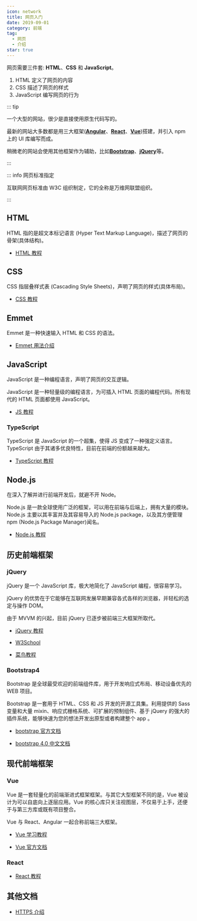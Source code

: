 ```yaml
---
icon: network
title: 网页入门
date: 2019-09-01
category: 前端
tag:
  - 网页
  - 介绍
star: true
---
```


网页需要三件套: **HTML**、**CSS** 和 **JavaScript**。

1. HTML 定义了网页的内容
1. CSS 描述了网页的样式
1. JavaScript 编写网页的行为

<!-- more -->

::: tip

一个大型的网站，很少是直接使用原生代码写的。

最新的网站大多数都是用三大框架([**Angular**](#Angular)、[**React**](#React)、[**Vue**](#Vue))搭建，并引入 npm 上的 UI 库编写而成。

稍微老的网站会使用其他框架作为辅助，比如[**Bootstrap**](#Bootstrap4)、[**jQuery**](#jQuery)等。

:::

::: info 网页标准指定

互联网网页标准由 W3C 组织制定，它的全称是万维网联盟组织。

:::

## HTML

HTML 指的是超文本标记语言 (Hyper Text Markup Language)，描述了网页的骨架(具体结构)。

- [HTML 教程](html/README.md)

## CSS

CSS 指层叠样式表 (Cascading Style Sheets)，声明了网页的样式(具体布局)。

- [CSS 教程](css/README.md)

## Emmet

Emmet 是一种快速输入 HTML 和 CSS 的语法。

- [Emmet 用法介绍](emmet/README.md)

## JavaScript

JavaScript 是一种编程语言，声明了网页的交互逻辑。

JavaScript 是一种轻量级的编程语言，为可插入 HTML 页面的编程代码。所有现代的 HTML 页面都使用 JavaScript。

- [JS 教程](js.md)

### TypeScript

TypeScript 是 JavaScript 的一个超集，使得 JS 变成了一种强定义语言。TypeScript 由于其诸多优良特性，目前在前端的份额越来越大。

- [TypeScript 教程](../language/typescript/README.md)

## Node.js

在深入了解并进行前端开发后，就避不开 Node。

Node.js 是一款全球使用广泛的框架，可以用在前端与后端上，拥有大量的模块。Node.js 主要以其丰富并及其容易导入的 Node.js package，以及其方便管理 npm (Node.js Package Manager)闻名。

- [Node.js 教程](../node-js/README.md)

## 历史前端框架

### jQuery

jQuery 是一个 JavaScript 库，极大地简化了 JavaScript 编程，很容易学习。

jQuery 的优势在于它能够在互联网发展早期兼容各式各样的浏览器，并轻松的选定与操作 DOM。

由于 MVVM 的兴起，目前 jQuery 已逐步被前端三大框架所取代。

- [jQuery 教程](jQuery/README.md)

- [W3School](http://www.w3school.com.cn/jquery/index.asp)
- [菜鸟教程](https://www.runoob.com/jquery/jquery-tutorial.html)

### Bootstrap4

Bootstrap 是全球最受欢迎的前端组件库，用于开发响应式布局、移动设备优先的 WEB 项目。

Bootstrap 是一套用于 HTML、CSS 和 JS 开发的开源工具集。利用提供的 Sass 变量和大量 mixin、响应式栅格系统、可扩展的预制组件、基于 jQuery 的强大的插件系统，能够快速为您的想法开发出原型或者构建整个 app 。

- [bootstrap 官方文档](https://getbootstrap.com/docs/4.1/getting-started/introduction/)

- [bootstrap 4.0 中文文档](https://v4.bootcss.com/docs/4.0/getting-started/introduction/)

## 现代前端框架

### Vue

Vue 是一套轻量化的前端渐进式框架框架。与其它大型框架不同的是，Vue 被设计为可以自底向上逐层应用。Vue 的核心库只关注视图层，不仅易于上手，还便于与第三方库或既有项目整合。

Vue 与 React、Angular 一起合称前端三大框架。

- [Vue 学习教程](../vue/README.md)

- [Vue 官方文档](https://cn.vuejs.org/v2/guide/)

### React

- [React 教程](../react/README.md)

## 其他文档

- [HTTPS 介绍](https.md)
